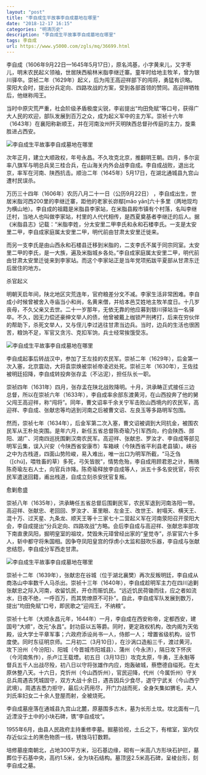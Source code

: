 ```yaml
---
layout: "post"
title: "李自成生平故事李自成墓地在哪里"
date: "2018-12-17 16:15"
categories: "明清历史"
description: "李自成生平故事李自成墓地在哪里"
tags: 李自成
url: https://www.y5000.com/zgls/mq/36699.html
---
```






李自成（1606年9月22日—1645年5月17日），原名鸿基，小字黄来儿，又字枣儿，明末农民起义领袖，世居陕西榆林米脂李继迁寨。童年时给地主牧羊，曾为银川驿卒。崇祯二年（1629年）起义，后为闯王高迎祥部下的闯将，勇猛有识略。荥阳大会时，提出分兵定向、四路攻战的方案，受到各部首领的赞同。高迎祥牺牲后，他继称闯王。

当时中原灾荒严重，社会阶级矛盾极度尖锐，李岩提出“均田免赋”等口号，获得广大人民的欢迎，部队发展到百万之众，成为起义军中的主力军。崇祯十六年（1643年）在襄阳称新顺王，并在河南汝州歼灭明陕西总督孙传庭的主力，旋乘胜进占西安。

![李自成生平故事李自成墓地在哪里](https://img.y5000.com/uploads/allimg/181105/ad0c8be732fff608be3620fde9fc278c.jpg)

次年正月，建立大顺政权，年号永昌。不久攻克北京，推翻明王朝。四月，多尔衮率八旗军与明总兵吴三桂合兵，在山海关内外会战李自成。李自成战败，退出北京，率军在河南、陕西抗击。顺治二年（1645年）5月17日，在湖北通城县九宫山遭村民误杀。

万历三十四年（1606年）农历八月二十一日（公历9月22日） ，李自成出生，世居米脂河西200里的李继迁寨，距他的老家长峁鄢[mǎo
yān]六十多里（两地现均为横山地）。李自成的祖籍是米脂县李家站，在米脂县殿市镇有个村落，名叫李继迁村，当地人也叫做李家站，村里的人代代相传，是西夏奠基者李继迁的后人。据《米脂县志》记载：“米脂李姓，分太安里二甲李氏和永和石楼李氏。一支是太安里二甲，李自成家庭属太安里二甲，明代前由甘肃太安里迁徙来。

而另一支李氏是由山西永和石楼县迁移到米脂的，二支李氏不属于同宗同室。太安里二甲的李氏，是一大族，遍及米脂城乡各处。”李自成家庭属太安里二甲，明代前由甘肃太安里迁徙来到李家站。而这个李家站正是当年党项拓跋平夏部从甘肃东迁后居住的地方。  

杀官起义  

明朝天启年间，陕北地区灾荒连年，官府粮差分文不减。李家生活非常困难。李自成小时候曾被舍入寺庙当小和尚，名黄来僧，并给本邑艾姓地主牧羊度日。十几岁丧母，不久父亲又去世。二十一岁那年，无依无靠的他应募到银川驿站当一名驿卒。不久，因无力偿还豪绅文举人的债，他曾被戴上枷锁严刑拷打，后来在穷伙伴的帮助下，杀死文举人，又与侄儿李过逃往甘肃当边兵。当时，边兵的生活也很困苦，粮饷不足，军官又贪污、克扣军饷，兵士经常挨饿受冻。

![李自成生平故事李自成墓地在哪里](https://img.y5000.com/uploads/allimg/181105/ad162015ad2a9ecec96966d241b375f8.jpg)

李自成起事后转战汉中，参加了王左挂的农民军。崇祯二年（1629年），后金第一次入塞，北京震动，大将袁崇焕被崇祯帝凌迟处死。崇祯三年（1630年），王佐挂被明廷招降，李自成转投奔张存孟（不沾泥），担任队长一职。  

崇祯四年（1631年）四月，张存孟在陕北战败降明。十月，洪承畴正式接任三边总督，所以在崇祯六年（1633年），李自成率余部东渡黄河，在山西投奔了他的舅父闯王高迎祥，称“闯将”。同年，曹文诏率千余关宁军击败山西境内的农民军，高迎祥、李自成、张献忠等均逃到河南之后被曹文诏、左良玉等多路明军包围。

然而，崇祯七年（1634年），后金军第二次入塞，曹文诏被调到大同抗金，被围农民军从王朴处突围。是年六月，新任五省总督陈奇瑜乃引军西向，约会陕西、郧阳、湖广、河南四巡抚围剿汉南农民军。高迎祥、张献忠、罗汝才、李自成等部见明军云集，误入兴安（今陕西省安康市）车箱峡（今陕西省平利县老县镇）。峡谷之中为古栈道，四面山势险峻，易入难出，唯一出口为明军所截，“马乏刍（[chú]，喂牲畜的草）多死，弓矢皆脱”，情势危殆，李自成用顾君恩之计，贿赂陈奇瑜左右人士，向官兵诈降。陈奇瑜释放李自成等人，派五十多名安抚官，将农民军遣送回籍，甫出栈道，自成立刻杀安抚官复叛。

愈剿愈盛  

崇祯八年（1635年），洪承畴任五省总督后围剿民军，农民军退到河南洛阳一带。高迎祥、张献忠、老回回、罗汝才、革里眼、左金王、改世王、射塌天、横天王、混十万、过天星、九条龙、顺天王等十三家七十二营起义军在河南荥阳召开荥阳大会，李自成提出“分兵定向、四路攻战”方略。会后李自成与高迎祥、张献忠率部攻下南直隶凤阳，掘明皇室的祖坟，焚毁朱元璋曾经出家的“皇觉寺”，杀宦官六十多人，斩中都守将朱国相。因争夺凤阳皇宫的俘虏小太监和鼓吹乐器，李自成与张献忠结怨，李自成分军西走甘肃。

![李自成生平故事李自成墓地在哪里](https://img.y5000.com/uploads/allimg/181105/a895ed9e53cb6872b36d4e35b5b5c2f4.jpg)

崇祯十二年（1639年），张献忠在谷城（位于湖北襄樊）再次反叛明廷，李自成从商洛山中率数千人马杀出。崇祯十三年（1640年），李自成趁明军主力在四川追剿张献忠之际入河南，收留饥民，开仓而赈饥民。“远近饥民荷锄而往，应之者如流水，日夜不绝，一呼百万，而其势燎原不可扑”。自此，李自成军队发展到数万，提出“均田免赋”口号，即民歌之“迎闯王，不纳粮”。  

崇祯十七年（大顺永昌元年，1644年）一月，李自成在西安称帝，定都西安，建国号“大顺”，改元“永昌”。封功臣以五等爵。同时，更定政权机构，改内阁为天佑殿，设大学士平章军事；六政府添设尚书一人，侍郎一人；
增置省级机构，设节度使。同时东征明京师。二月初二（3月10日），在沙涡口造船三千，渡过黄河，攻下汾州（今汾阳）、阳城（今晋城市阳城县）、蒲州（今永济），隔日攻下怀庆（今河南焦作），杀卢江王载堙。初五日（3月13日）攻克太原，牛勇，王永魁等督兵五千人出战尽殁，初八日以守将张雄作内应，炮轰破城，蔡懋德自缢死。在太原休整八天。十六日，克忻州（今山西忻州），官民迎降，代州（今属忻州）守关总兵周遇吉凭城固守，双方大战十余日，遇吉因兵少食尽，退守宁武关（今山西宁武境）。周遇吉悉力拒守，最后火药用尽，开门力战而死，全身矢集如猬毛，夫人刘氏率妇女二十余人登屋而射，全被烧死。  

李自成墓座落在通城县九宫山北麓，原墓围多古木，墓为长形土坟。坟北面有一几近湮没于土中的小块石碑，镌“李自成坟”。  

1955年6月，由县人民政府主持重修李墓。掘墓验视，土丘之下，有棺室，室内仅存近似尘土的黑色物质一线，锈蚀马钉数颗。  

培修墓座南朝北，占地300平方米，沿石基边缘，砌有一米高八方形块石护拦，墓葬位于石基中央，高约1.5米，全为块石结构。墓顶竖2.5米高石碑，呈棱台形，刻李自成之墓。  

  
